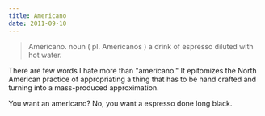 ```yaml
---
title: Americano
date: 2011-09-10
---
```


> Americano. noun ( pl. Americanos ) a drink of espresso diluted with hot water.

There are few words I hate more than "americano." It epitomizes the North American practice of appropriating a thing that has to be hand crafted and turning into a mass-produced&nbsp;approximation.

You want an americano? No, you want a espresso done long black.
